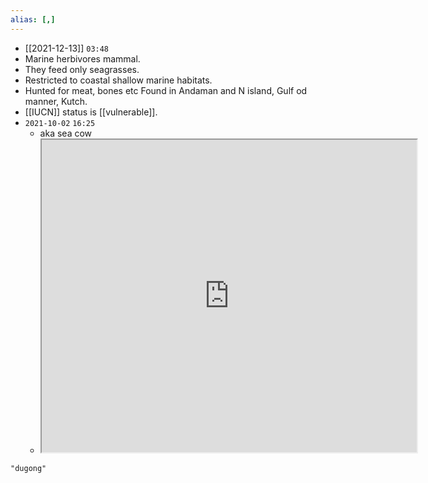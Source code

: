 ```yaml
---
alias: [,]
---
```


- [[2021-12-13]] `03:48`
- Marine herbivores mammal.
- They feed only seagrasses.
- Restricted to coastal shallow marine habitats.
- Hunted for meat, bones etc Found in Andaman and N island, Gulf od manner, Kutch.
- [[IUCN]] status is [[vulnerable]].
- `2021-10-02` `16:25`
	- aka sea cow
	- <iframe src="https://en.wikipedia.org/wiki/Dugong" width="600" height="500" ></iframe>
```query
"dugong"
```